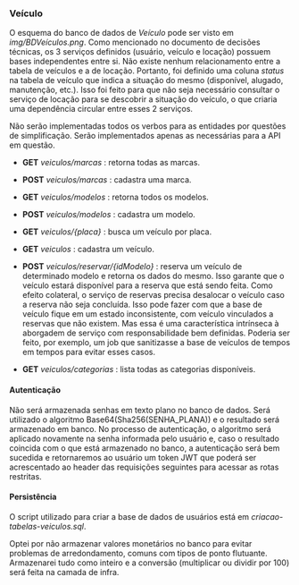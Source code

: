 ### Veículo
O esquema do banco de dados de *Veículo* pode ser visto em *img/BDVeículos.png*. Como mencionado no documento de decisões técnicas, os 3 serviços definidos (usuário, veículo e locação) possuem bases independentes entre si. Não existe nenhum relacionamento entre a tabela de veículos e a de locação. Portanto, foi definido uma coluna *status* na tabela de veículo que indica a situação do mesmo (disponível, alugado, manutenção, etc.). Isso foi feito para que não seja necessário consultar o serviço de locação para se descobrir a situação do veículo, o que criaria uma dependência circular entre esses 2 serviços.

Não serão implementadas todos os verbos para as entidades por questões de simplificação. Serão implementados apenas as necessárias para a API em questão.

- **GET** *veiculos/marcas* : retorna todas as marcas.
- **POST** *veiculos/marcas* : cadastra uma marca.

- **GET** *veiculos/modelos* : retorna todos os modelos.
- **POST** *veiculos/modelos* : cadastra um modelo.

- **GET** *veiculos/{placa}* : busca um veículo por placa.
- **GET** *veiculos* : cadastra um veículo.
- **POST** *veiculos/reservar/{idModelo}* : reserva um veículo de determinado modelo e retorna os dados do mesmo. Isso garante que o veículo estará disponível para a reserva que está sendo feita. Como efeito colateral, o serviço de reservas precisa desalocar o veículo caso a reserva não seja concluída. Isso pode fazer com que a base de veículo fique em um estado inconsistente, com veículo vinculados a reservas que não existem. Mas essa é uma característica intrínseca à aborgadem de serviço com responsabilidade bem definidas. Poderia ser feito, por exemplo, um job que sanitizasse a base de veículos de tempos em tempos para evitar esses casos.

- **GET** *veiculos/categorias* : lista todas as categorias disponíveis.

#### Autenticação
Não será armazenada senhas em texto plano no banco de dados. Será utilizado o algoritmo Base64(Sha256(SENHA_PLANA)) e o resultado será armazenado em banco. No processo de autenticação, o algoritmo será aplicado novamente na senha informada pelo usuário e, caso o resultado coincida com o que está armazenado no banco, a autenticação será bem sucedida e retornaremos ao usuário um token JWT que poderá ser acrescentado ao header das requisições seguintes para acessar as rotas restritas.

#### Persistência
O script utilizado para criar a base de dados de usuários está em *criacao-tabelas-veiculos.sql*.

Optei por não armazenar valores monetários no banco para evitar problemas de arredondamento, comuns com tipos de ponto flutuante. Armazenarei tudo como inteiro e a conversão (multiplicar ou dividir por 100) será feita na camada de infra.